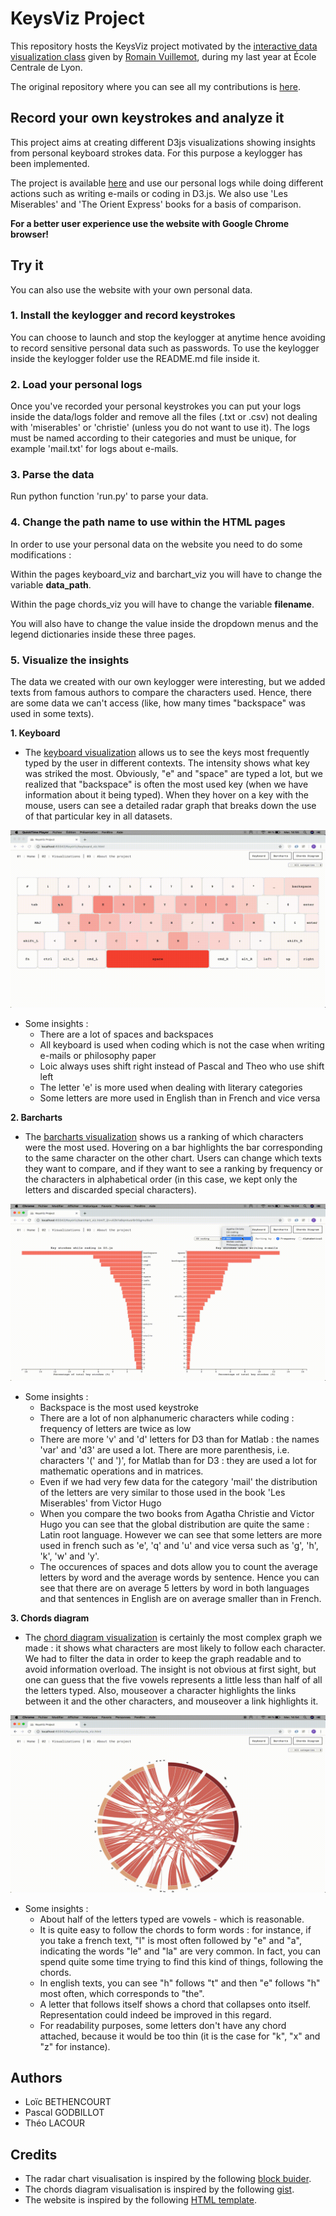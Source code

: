 # KeysViz Project

This repository hosts the KeysViz project motivated by the 
[interactive data visualization class](https://github.com/LyonDataViz/MOS5.5-Dataviz) given by 
[Romain Vuillemot](https://github.com/romsson), during my last year at École Centrale de Lyon.

The original repository where you can see all my contributions is [here](https://github.com/Tridet/KeysViz).

## Record your own keystrokes and analyze it

This project aims at creating different D3js visualizations showing insights from personal keyboard strokes data. For this purpose a keylogger has been implemented.

The project is available [here](https://pascalgodbillot.github.io/KeysVizProject/) and use our personal logs while doing 
different actions such as writing e-mails or coding in D3.js. We also use 'Les Miserables' and 'The Orient Express' 
books for a basis of comparison.

**For a better user experience use the website with Google Chrome browser!**

## Try it

You can also use the website with your own personal data.

### 1. Install the keylogger and record keystrokes

You can choose to launch and stop the keylogger at anytime hence avoiding to record sensitive personal 
data such as passwords. To use the keylogger inside the keylogger folder use the README.md file inside it.

### 2. Load your personal logs

Once you've recorded your personal keystrokes you can put your logs inside the data/logs folder and 
remove all the files (.txt or .csv) not dealing with 'miserables' or 'christie' (unless you do not want to use it). 
The logs must be named according to their categories and must be unique, for example 'mail.txt' for logs about e-mails.

### 3. Parse the data

Run python function 'run.py' to parse your data.


### 4. Change the path name to use within the HTML pages

In order to use your personal data on the website you need to do some modifications :

Within the pages keyboard_viz and barchart_viz you will have to change the variable **data_path**.

Within the page chords_viz you will have to change the variable **filename**.

You will also have to change the value inside the dropdown menus and the legend dictionaries inside these three pages.

### 5. Visualize the insights
The data we created with our own keylogger were interesting, but we added texts from famous authors to compare 
the characters used. Hence, there are some data we can't access (like, how many times "backspace" was used in some texts).

**1. Keyboard**
* The [keyboard visualization](https://pascalgodbillot.github.io/KeysVizProject/keyboard_viz.html) allows us to see the keys 
most frequently typed by the user in different contexts. The intensity shows what key was striked the most. 
Obviously, "e" and "space" are typed a lot, but we realized that "backspace" is often the most used key 
(when we have information about it being typed). When they hover on a key with the mouse, users can see a 
detailed radar graph that breaks down the use of that particular key in all datasets. 
    
<div>
<img src="assets/images/demo-viz1.gif">
</div>

   * Some insights : 
        * There are a lot of spaces and backspaces
        * All keyboard is used when coding which is not the case when
        writing e-mails or philosophy paper
        * Loic always uses shift right instead of Pascal and Theo who
        use shift left
        * The letter 'e' is more used when dealing with literary 
        categories
        * Some letters are more used in English than in French and vice versa
    

**2.  Barcharts**

* The [barcharts visualization](https://pascalgodbillot.github.io/KeysVizProject/barchart_viz.html) shows us a ranking of which 
characters were the most used. Hovering on a bar highlights the bar corresponding to the same character on the 
other chart. Users can change which texts they want to compare, and if they want to see a ranking by frequency 
or the characters in alphabetical order (in this case, we kept only the letters and discarded special characters).

<div>
<img src="assets/images/demo-viz2.gif">
</div>

   * Some insights :
       * Backspace is the most used keystroke
       * There are a lot of non alphanumeric characters while coding :
       frequency of letters are twice as low 
       * There are more 'v' and 'd' letters for D3 than for Matlab : the
       names 'var' and 'd3' are used a lot. There are more parenthesis, 
       i.e. characters '(' and ')', for Matlab than for D3 : they are 
       used a lot for mathematic operations and in matrices.
       * Even if we had very few data for the category 'mail' the
       distribution of the letters are very similar to those used in the
       book 'Les Miserables' from Victor Hugo
       * When you compare the two books from Agatha Christie and Victor 
       Hugo you can see that the global distribution are quite the same :
       Latin root language. However we can see that some letters are more 
       used in french such as 'e', 'q' and 'u' and vice versa such as 'g', 
       'h', 'k', 'w' and 'y'.
       * The occurences of spaces and dots  allow you to count the average
       letters by word and the average words by sentence. Hence you can see 
       that there are on average 5 letters by word in both languages and that 
       sentences in English are on average smaller than in French.

**3. Chords diagram**

* The [chord diagram visualization](https://pascalgodbillot.github.io/KeysVizProject/chords_viz.html) is certainly the most complex 
graph we made : it shows what characters are most likely to follow each character. We had to filter the data in order 
to keep the graph readable and to avoid information overload. The insight is not obvious at first sight, but one can 
guess that the five vowels represents a little less than half of all the letters typed. Also, mouseover a character 
highlights the links between it and the other characters, and mouseover a link highlights it.

<div>
<img src="assets/images/demo-viz3.gif">
</div>

   * Some insights :
       * About half of the letters typed are vowels - which is reasonable.
       * It is quite easy to follow the chords to form words : for instance, if you take a french text, "l" is most often followed by "e" and "a", indicating the words "le" and "la" are very common. In fact, you can spend quite some time trying to find this kind of things, following the chords.
       * In english texts, you can see "h" follows "t" and then "e" follows "h" most often, which corresponds to "the".
       * A letter that follows itself shows a chord that collapses onto itself. Representation could indeed be improved in this regard.
       * For readability purposes, some letters don't have any chord attached, because it would be too thin (it is the case for "k", "x" and "z" for instance).

## Authors

* Loïc BETHENCOURT
* Pascal GODBILLOT 
* Théo LACOUR

## Credits

* The radar chart visualisation is inspired by the following [block buider](http://bl.ocks.org/nbremer/21746a9668ffdf6d8242).
* The chords diagram visualisation is inspired by the following [gist](https://gist.github.com/sghall/7859113).
* The website is inspired by the following [HTML template](http://www.mashup-template.com/preview.html?template=univers).
